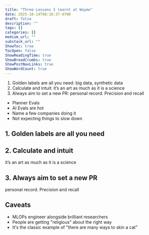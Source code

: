 ```yaml
---
title: "Three Lessons I learnt at Waymo"
date: 2025-10-14T08:16:37-0700
draft: false
description: ""
tags: []
categories: []
medium_url: ""
substack_url: ""
ShowToc: true
TocOpen: false
ShowReadingTime: true
ShowBreadCrumbs: true
ShowPostNavLinks: true
ShowWordCount: true
---
```


1. Golden labels are all you need: big data, synthetic data
2. Calculate and intuit: it’s an art as much as it is a science
3. Always aim to set a new PR: personal record. Precision and recall

- Planner Evals
- AI Evals are hot
- Name a few companies doing it
- Not expecting things to slow down

## 1. Golden labels are all you need

## 2. Calculate and intuit

it’s an art as much as it is a science

## 3. Always aim to set a new PR

personal record. Precision and recall

## Caveats

- MLOPs engineer alongside brilliant researchers
- People are getting "religious" about the right way
- It's the classic example of "there are many ways to skin a cat"
